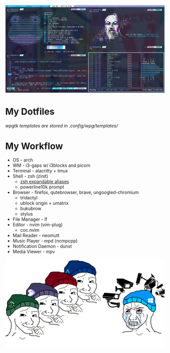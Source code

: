 ![rice](rice.png "rice")

# My Dotfiles

*wpgtk templates are stored in .config/wpg/templates/*

# My Workflow
* OS - arch
* WM - i3-gaps w/ i3blocks and picom
* Terminal - alacritty + tmux
* Shell - zsh (zinit)
    - [zsh expandable aliases](.zshal)
    - powerline10k prompt
* Browser - firefox, qutebrowser, brave, ungoogled-chromium
    - tridactyl
    - ublock origin + umatrix
    - bukubrow
    - stylus
* File Manager - lf
* Editor - nvim (vim-plug)
    - coc.nvim
* Mail Reader - neomutt
* Music Player - mpd (ncmpcpp)
* Notification Daemon - dunst
* Media Viewer - mpv

![winblows](windows_and_cameras.png "winblows")
